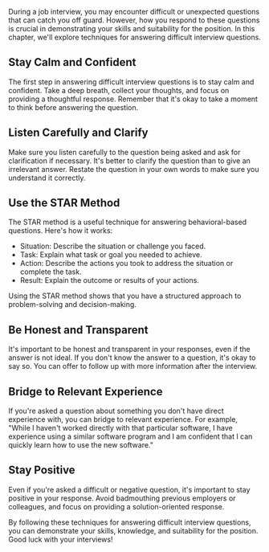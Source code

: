 
During a job interview, you may encounter difficult or unexpected questions that can catch you off guard. However, how you respond to these questions is crucial in demonstrating your skills and suitability for the position. In this chapter, we'll explore techniques for answering difficult interview questions.

Stay Calm and Confident
-----------------------

The first step in answering difficult interview questions is to stay calm and confident. Take a deep breath, collect your thoughts, and focus on providing a thoughtful response. Remember that it's okay to take a moment to think before answering the question.

Listen Carefully and Clarify
----------------------------

Make sure you listen carefully to the question being asked and ask for clarification if necessary. It's better to clarify the question than to give an irrelevant answer. Restate the question in your own words to make sure you understand it correctly.

Use the STAR Method
-------------------

The STAR method is a useful technique for answering behavioral-based questions. Here's how it works:

* Situation: Describe the situation or challenge you faced.
* Task: Explain what task or goal you needed to achieve.
* Action: Describe the actions you took to address the situation or complete the task.
* Result: Explain the outcome or results of your actions.

Using the STAR method shows that you have a structured approach to problem-solving and decision-making.

Be Honest and Transparent
-------------------------

It's important to be honest and transparent in your responses, even if the answer is not ideal. If you don't know the answer to a question, it's okay to say so. You can offer to follow up with more information after the interview.

Bridge to Relevant Experience
-----------------------------

If you're asked a question about something you don't have direct experience with, you can bridge to relevant experience. For example, "While I haven't worked directly with that particular software, I have experience using a similar software program and I am confident that I can quickly learn how to use the new software."

Stay Positive
-------------

Even if you're asked a difficult or negative question, it's important to stay positive in your response. Avoid badmouthing previous employers or colleagues, and focus on providing a solution-oriented response.

By following these techniques for answering difficult interview questions, you can demonstrate your skills, knowledge, and suitability for the position. Good luck with your interviews!

